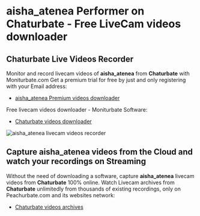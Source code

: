 # aisha_atenea Performer on Chaturbate - Free LiveCam videos downloader

## Chaturbate Live Videos Recorder

Monitor and record livecam videos of **aisha_atenea** from **Chaturbate** with Moniturbate.com
Get a premium trial for free by just and only registering with your Email address:
* [aisha_atenea Premium videos downloader](https://moniturbate.com/request-demo-licence-key.html)

Free livecam videos downloader - Moniturbate Software:
* [Chaturbate videos downloader](https://moniturbate.com/moniturbate-download-software.html)

![aisha_atenea livecam videos recorder](https://peachurnet.com/templates/moniturbate-software.png)


## Capture aisha_atenea videos from the Cloud and watch your recordings on Streaming

Without the need of downloading a software, capture **aisha_atenea** livecam videos from **Chaturbate** 100% online.
Watch Livecam archives from **Chaturbate** unlimitedly from thousands of existing recordings, only on Peachurbate.com and its websites network:
* [Chaturbate videos archives](https://peachurnet.com/)